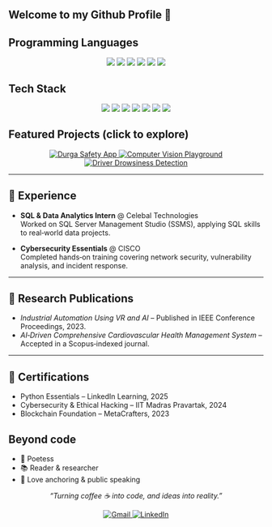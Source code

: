 ## Welcome to my Github Profile 👋


## Programming Languages

<p align="center">
  <img src="https://img.shields.io/badge/Python-3776AB?style=for-the-badge&logo=python&logoColor=white"/>
  <img src="https://img.shields.io/badge/C-00599C?style=for-the-badge&logo=c&logoColor=white"/>
  <img src="https://img.shields.io/badge/C++-00599C?style=for-the-badge&logo=c%2B%2B&logoColor=white"/>
  <img src="https://img.shields.io/badge/Java-ED8B00?style=for-the-badge&logo=java&logoColor=white"/>
  <img src="https://img.shields.io/badge/Dart-0175C2?style=for-the-badge&logo=dart&logoColor=white"/>
  <img src="https://img.shields.io/badge/Solidity-363636?style=for-the-badge&logo=solidity&logoColor=white"/>
</p>


## Tech Stack

<p align="center">
  
  <img src="https://img.shields.io/badge/Machine%20Learning-FF6F00?style=for-the-badge"/>
  <img src="https://img.shields.io/badge/Computer%20Vision-FF1493?style=for-the-badge"/>
  <img src="https://img.shields.io/badge/Data%20Structures%20%26%20Algorithms-228B22?style=for-the-badge"/>
  <img src="https://img.shields.io/badge/Flutter-02569B?style=for-the-badge&logo=flutter&logoColor=white"/>
  <img src="https://img.shields.io/badge/Firebase-FFCA28?style=for-the-badge&logo=firebase&logoColor=white"/>
  <img src="https://img.shields.io/badge/SQL-4479A1?style=for-the-badge&logo=postgresql&logoColor=white"/>
  <img src="https://img.shields.io/badge/Cybersecurity-8A2BE2?style=for-the-badge"/>
</p>



## Featured Projects (click to explore)

<div align="center">

  <a href="https://github.com/bhaktiMehndiratta10/Durga-Woman_Safety_App">
  <img src="https://github-readme-stats.vercel.app/api/pin/?username=bhaktiMehndiratta10&repo=Durga-Woman_Safety_App&theme=vue" alt="Durga Safety App" />
</a>

  <a href="https://github.com/bhaktiMehndiratta10/Computer_Vision_Playground">
    <img src="https://github-readme-stats.vercel.app/api/pin/?username=bhaktiMehndiratta10&repo=Computer_Vision_Playground&theme=vue" alt="Computer Vision Playground" />
  </a>

  <a href="https://github.com/bhaktiMehndiratta10/Driver_Drowsiness_Detection_System">
    <img src="https://github-readme-stats.vercel.app/api/pin/?username=bhaktiMehndiratta10&repo=Driver_Drowsiness_Detection_System&theme=vue" alt="Driver Drowsiness Detection" />
  </a>

</div>

---

## 💼 Experience

- **SQL & Data Analytics Intern** @ Celebal Technologies  
  Worked on SQL Server Management Studio (SSMS), applying SQL skills to real‑world data projects.

- **Cybersecurity Essentials** @ CISCO  
  Completed hands‑on training covering network security, vulnerability analysis, and incident response.

---

## 📑 Research Publications

- *Industrial Automation Using VR and AI* – Published in IEEE Conference Proceedings, 2023.
- *AI‑Driven Comprehensive Cardiovascular Health Management System* – Accepted in a Scopus‑indexed journal.

---

## 📜 Certifications

- Python Essentials – LinkedIn Learning, 2025
- Cybersecurity & Ethical Hacking – IIT Madras Pravartak, 2024
- Blockchain Foundation – MetaCrafters, 2023



## Beyond code

- 📝 Poetess 
- 📚 Reader & researcher  
- 🎤 Love anchoring & public speaking


<p align="center">
  <em>“Turning coffee ☕ into code, and ideas into reality.”</em>
</p>

<p align="center">
  <a href="mailto:bhaktimehndiratta@gmail.com">
    <img src="https://img.shields.io/badge/Gmail-D14836?style=for-the-badge&logo=gmail&logoColor=white" alt="Gmail"/>
  </a>
  <a href="https://www.linkedin.com/in/bhakti-mehndiratta-3a6612290?utm_source=share&utm_campaign=share_via&utm_content=profile&utm_medium=android_app">
    <img src="https://img.shields.io/badge/LinkedIn-0077B5?style=for-the-badge&logo=linkedin&logoColor=white" alt="LinkedIn"/>
  </a>
</p>

